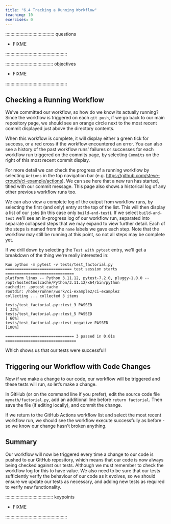 ```yaml
---
title: "6.4 Tracking a Running Workflow"
teaching: 10
exercises: 0
---
```


:::::::::::::::::::::::::::::::::::::: questions 

- FIXME

::::::::::::::::::::::::::::::::::::::::::::::::

::::::::::::::::::::::::::::::::::::: objectives

- FIXME

::::::::::::::::::::::::::::::::::::::::::::::::

## Checking a Running Workflow

We've committed our workflow,
so how do we know its actually running?
Since the workflow is triggered on each `git push`,
if we go back to our main repository page,
we should see an orange circle next to the most recent commit displayed just above the directory contents.

When this workflow is complete, it will display either a green tick for success,
or a red cross if the workflow encountered an error.
You can also see a history of the past workflow runs' failures or successes for each workflow run triggered on the commits page,
by selecting `Commits` on the right of this most recent commit display.

For more detail we can check the progress of a running workflow by selecting `Actions` in the top navigation bar (e.g. https://github.com/steve-crouch/ci-example/actions).
We can see here that a new run has started,
titled with our commit message.
This page also shows a historical log of any other previous workflow runs too.

We can also view a complete log of the output from workflow runs,
by selecting the first (and only) entry at the top of the list.
This will then display a list of our `job`s (in this case only `build-and-test`).
If we select `build-and-test` we'll see an in-progress log of our workflow run,
separated into separate collapsed steps that we may expand to view further detail.
Each of the steps is named from the `name` labels we gave each step.
Note that the workflow may still be running at this point,
so not all steps may be complete yet.

If we drill down by selecting the `Test with pytest` entry,
we'll get a breakdown of the thing we're really interested in:

```output
Run python -m pytest -v tests/test_factorial.py
============================= test session starts ==============================
platform linux -- Python 3.11.12, pytest-7.2.0, pluggy-1.0.0 -- /opt/hostedtoolcache/Python/3.11.12/x64/bin/python
cachedir: .pytest_cache
rootdir: /home/runner/work/ci-example2/ci-example2
collecting ... collected 3 items

tests/test_factorial.py::test_3 PASSED                                   [ 33%]
tests/test_factorial.py::test_5 PASSED                                   [ 66%]
tests/test_factorial.py::test_negative PASSED                            [100%]

============================== 3 passed in 0.01s ===============================
```

Which shows us that our tests were successful!

## Triggering our Workflow with Code Changes

Now if we make a change to our code, our workflow will be triggered and these tests will run,
so let’s make a change.

In GitHub (or on the command line if you prefer),
edit the source code file `mymath/factorial.py`,
add an additional line before `return factorial`.
Then save the file (if editing locally), and commit the change.

If we return to the GitHub Actions workflow list and select the most recent workflow run,
we should see the workflow execute successfully as before - so we know our change hasn't broken anything.

## Summary

Our workflow will now be triggered every time a change to our code is pushed to our GitHub repository,
which means that our code is now always being checked against our tests.
Although we must remember to check the workflow log for this to have value. 
We also need to be sure that our tests sufficiently verify the behaviour of our code as it evolves,
so we should ensure we update our tests as necessary,
and adding new tests as required to verify new functionality.

::::::::::::::::::::::::::::::::::::: keypoints 

- FIXME

::::::::::::::::::::::::::::::::::::::::::::::::
